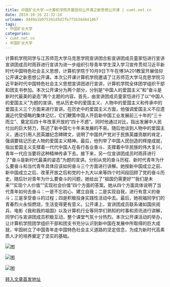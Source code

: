 ```yaml
---
title: 中国矿业大学->计算机学院开展信仰公开课之新思想公开课 | cumt.net.cn
date: 2019-10-16 22:32:24
urlname: d449a1b075391d5d2fb7f5b34d441d67
tags: 
- 中国矿业大学
categories:
- cumt.net.cn
- 中国矿业大学
---
```

计算机学院同学与江苏师范大学马克思学院宣讲团合影宣讲团成员童家恺进行宣讲宣讲团成员时雨菲进行宣讲为进一步组织引导青年学生深入学习宣传贯彻习近平新时代中国特色社会主义思想，计算机学院于10月9日下午在博3A201教室开展信仰公开课之新思想公开课。本次公开课计算机学院邀请了江苏师范大学马克思学院习近平新时代中国特色社会主义思想宣讲团进行宣讲，计算机学院全体团学组织干部和团支书参加。本次公开课分为两个部分，分别是“中国人的爱国主义”和“奋斗是新时代最美的姿态”两个主题的内容。首先，由宣讲团成员童家恺进行了以“中国人的爱国主义”为题的宣讲。他从历史中的爱国主义、人物中的爱国主义和传承中的爱国主义三个方面来进行宣讲。在历史中的爱国主义方面，他强调爱国主义不应遗漏近代受侵略的集体记忆，它们鞭策中国人开启新中国工业发展前三十年的“三十而立”、奠定后四十年改革开放的“四十不惑”。同时他通过对比，指出发展中人民付出的巨大努力，陈述了新中国七十年来发展的不易。随后他谈到人物中的爱国主义，通过引用人民英雄纪念碑碑文，说明了中国共产党对于民族英雄贡献的肯定，强调要铭记历史人物的爱国主义精神。最后，他列举了中国人民创造的辉煌成就，指出爱国主义支撑着一代代中国人在各行各业奋斗、支撑着中华民族的伟大复兴，青年一代应当要将这种精神传承下去。接下来，另一位宣讲团成员时雨菲进行了“奋斗是新时代最美的姿态”为题的宣讲。分别从党的奋斗历程、新时代青年为什么要奋斗和当代青年具体应该如何奋斗三个方面进行讲解。她按新中国成立之前、新中国成立之后、改革开放之后和党的十九大以来等四个时间段回顾了党的奋斗历史。随后针对青年为什么要奋斗的问题，她给出了“祖国仍需更好”“我们是未来”“实现个人价值”“实现社会价值”四个方面的答案。她从四个方面具体说明了当代青年如何去奋斗：一是不忘初心、建立自我；二是实现自我，进行有意义的奋斗；三是享受奋斗的过程；四是积极投身实践性活动中去。最后，她祝福同学们的青春烈火永恒燃烧，生活变得更有意义。公开课上，宣讲团成员联系诸如国庆阅兵、电影《我和我的祖国》以及计算机行业等同学们熟知的时事和资讯进行讲解，同学们与宣讲团成员积极互动，整个课堂气氛十分热烈。本次公开课活动的举办，让计算机学院团学组织干部和团支书充分认识到新中国在发展中所取得的巨大成就，牢固树立了中国青年走中国特色社会主义道路的坚定信念，为成为新时代高素质人才的培养奠定了坚实的基础。

![图](http://xwzx.cumt.edu.cn/_upload/article/images/7f/de/a915e90846009b9f2623dafec6c2/22cd2a68-14e7-4f8b-9395-73e02647f5e2.jpg)

![图](http://xwzx.cumt.edu.cn/_upload/article/images/7f/de/a915e90846009b9f2623dafec6c2/88ab7d8c-6111-4580-96f7-8e7e8cda637a.jpg)

![图](http://xwzx.cumt.edu.cn/_upload/article/images/7f/de/a915e90846009b9f2623dafec6c2/8f8f0c09-3893-40a2-a9b3-bfb146839950.jpg)

[转入文章首发地址](http://xwzx.cumt.edu.cn/4c/bb/c523a543931/page.htm)